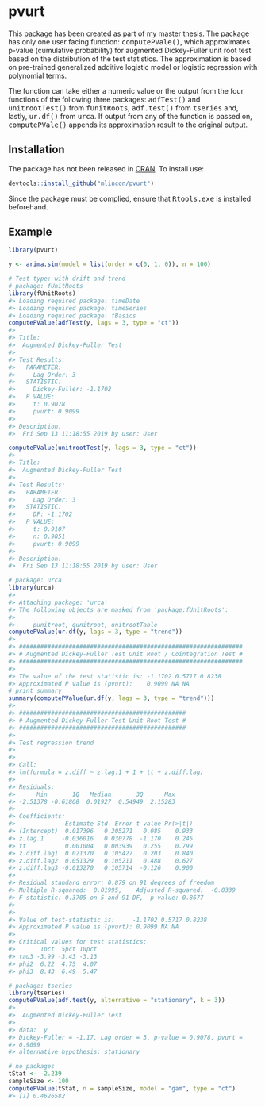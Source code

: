 
<!-- README.md is generated from README.Rmd. Please edit that file -->

# pvurt

<!-- badges: start -->

<!-- badges: end -->

This package has been created as part of my master thesis. The package
has only one user facing function: <tt>computePVale()</tt>, which
approximates p-value (cumulative probability) for augmented
Dickey-Fuller unit root test based on the distribution of the test
statistics. The approximation is based on pre-trained generalized
additive logistic model or logistic regression with polynomial terms.

The function can take either a numeric value or the output from the four
functions of the following three packages: <tt>adfTest()</tt> and
<tt>unitrootTest()</tt> from <tt>fUnitRoots</tt>, <tt>adf.test()</tt>
from <tt>tseries</tt> and, lastly, <tt>ur.df()</tt> from <tt>urca</tt>.
If output from any of the function is passed on, <tt>computePVale()</tt>
appends its approximation result to the original output.

## Installation

The package has not been released in [CRAN](https://CRAN.R-project.org).
To install use:

``` r
devtools::install_github("mlincon/pvurt")
```

Since the package must be complied, ensure that <tt>Rtools.exe</tt> is
installed beforehand.

## Example

``` r
library(pvurt)

y <- arima.sim(model = list(order = c(0, 1, 0)), n = 100)

# Test type: with drift and trend
# package: fUnitRoots
library(fUnitRoots)
#> Loading required package: timeDate
#> Loading required package: timeSeries
#> Loading required package: fBasics
computePValue(adfTest(y, lags = 3, type = "ct"))
#> 
#> Title:
#>  Augmented Dickey-Fuller Test
#> 
#> Test Results:
#>   PARAMETER:
#>     Lag Order: 3
#>   STATISTIC:
#>     Dickey-Fuller: -1.1702
#>   P VALUE:
#>     t: 0.9078 
#>     pvurt: 0.9099 
#> 
#> Description:
#>  Fri Sep 13 11:18:55 2019 by user: User

computePValue(unitrootTest(y, lags = 3, type = "ct"))
#> 
#> Title:
#>  Augmented Dickey-Fuller Test
#> 
#> Test Results:
#>   PARAMETER:
#>     Lag Order: 3
#>   STATISTIC:
#>     DF: -1.1702
#>   P VALUE:
#>     t: 0.9107 
#>     n: 0.9851 
#>     pvurt: 0.9099 
#> 
#> Description:
#>  Fri Sep 13 11:18:55 2019 by user: User

# package: urca
library(urca)
#> 
#> Attaching package: 'urca'
#> The following objects are masked from 'package:fUnitRoots':
#> 
#>     punitroot, qunitroot, unitrootTable
computePValue(ur.df(y, lags = 3, type = "trend"))
#> 
#> ############################################################### 
#> # Augmented Dickey-Fuller Test Unit Root / Cointegration Test # 
#> ############################################################### 
#> 
#> The value of the test statistic is: -1.1702 0.5717 0.8238 
#> Approximated P value is (pvurt):    0.9099 NA NA
# print summary
summary(computePValue(ur.df(y, lags = 3, type = "trend")))
#> 
#> ############################################### 
#> # Augmented Dickey-Fuller Test Unit Root Test # 
#> ############################################### 
#> 
#> Test regression trend 
#> 
#> 
#> Call:
#> lm(formula = z.diff ~ z.lag.1 + 1 + tt + z.diff.lag)
#> 
#> Residuals:
#>      Min       1Q   Median       3Q      Max 
#> -2.51378 -0.61868  0.01927  0.54949  2.15283 
#> 
#> Coefficients:
#>              Estimate Std. Error t value Pr(>|t|)
#> (Intercept)  0.017396   0.205271   0.085    0.933
#> z.lag.1     -0.036016   0.030778  -1.170    0.245
#> tt           0.001004   0.003939   0.255    0.799
#> z.diff.lag1  0.021370   0.105427   0.203    0.840
#> z.diff.lag2  0.051329   0.105211   0.488    0.627
#> z.diff.lag3 -0.013270   0.105714  -0.126    0.900
#> 
#> Residual standard error: 0.879 on 91 degrees of freedom
#> Multiple R-squared:  0.01995,    Adjusted R-squared:  -0.0339 
#> F-statistic: 0.3705 on 5 and 91 DF,  p-value: 0.8677
#> 
#> 
#> Value of test-statistic is:     -1.1702 0.5717 0.8238 
#> Approximated P value is (pvurt): 0.9099 NA NA 
#> 
#> Critical values for test statistics: 
#>       1pct  5pct 10pct
#> tau3 -3.99 -3.43 -3.13
#> phi2  6.22  4.75  4.07
#> phi3  8.43  6.49  5.47

# package: tseries
library(tseries)
computePValue(adf.test(y, alternative = "stationary", k = 3))
#> 
#>  Augmented Dickey-Fuller Test
#> 
#> data:  y
#> Dickey-Fuller = -1.17, Lag order = 3, p-value = 0.9078, pvurt =
#> 0.9099
#> alternative hypothesis: stationary

# no packages
tStat <- -2.239
sampleSize <- 100
computePValue(tStat, n = sampleSize, model = "gam", type = "ct")
#> [1] 0.4626582
```
